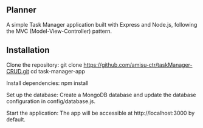 
##  Planner
A simple Task Manager application built with Express and Node.js, following the MVC (Model-View-Controller) pattern.

## Installation
Clone the repository:
git clone https://github.com/amisu-ctr/taskManager-CRUD.git
cd task-manager-app

Install dependencies:
npm install

Set up the database:
Create a MongoDB database and update the database configuration in config/database.js.

Start the application:
The app will be accessible at http://localhost:3000 by default.
